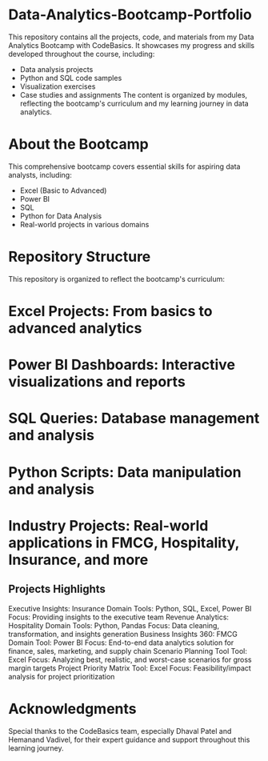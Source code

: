 # Data-Analytics-Bootcamp-Portfolio
This repository contains all the projects, code, and materials from my Data Analytics Bootcamp with CodeBasics. It showcases my progress and skills developed throughout the course, including:
- Data analysis projects
- Python and SQL code samples
- Visualization exercises
- Case studies and assignments
The content is organized by modules, reflecting the bootcamp's curriculum and my learning journey in data analytics.
# About the Bootcamp
This comprehensive bootcamp covers essential skills for aspiring data analysts, including:
- Excel (Basic to Advanced)
- Power BI
- SQL
- Python for Data Analysis
- Real-world projects in various domains
 # Repository Structure
This repository is organized to reflect the bootcamp's curriculum:
# Excel Projects: From basics to advanced analytics
# Power BI Dashboards: Interactive visualizations and reports
# SQL Queries: Database management and analysis
# Python Scripts: Data manipulation and analysis
# Industry Projects: Real-world applications in FMCG, Hospitality, Insurance, and more
## Projects Highlights
Executive Insights: Insurance Domain
Tools: Python, SQL, Excel, Power BI
Focus: Providing insights to the executive team
Revenue Analytics: Hospitality Domain
Tools: Python, Pandas
Focus: Data cleaning, transformation, and insights generation
Business Insights 360: FMCG Domain
Tool: Power BI
Focus: End-to-end data analytics solution for finance, sales, marketing, and supply chain
Scenario Planning Tool
Tool: Excel
Focus: Analyzing best, realistic, and worst-case scenarios for gross margin targets
Project Priority Matrix
Tool: Excel
Focus: Feasibility/impact analysis for project prioritization

# Acknowledgments
Special thanks to the CodeBasics team, especially Dhaval Patel and Hemanand Vadivel, for their expert guidance and support throughout this learning journey.

  
